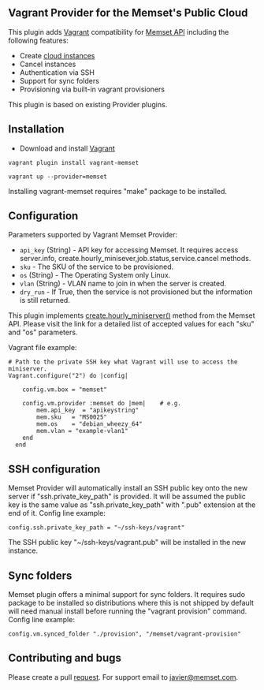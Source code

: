 ## Vagrant Provider for the Memset's Public Cloud 

This plugin adds [Vagrant](http://www.vagrantup.com)  compatibility for [Memset API](http://www.memset.com/apidocs/) including the following features:

* Create [cloud instances](http://www.memset.com/cloud/compute/)
* Cancel instances
* Authentication via SSH
* Support for sync folders 
* Provisioning via built-in vagrant provisioners

This plugin is based on existing Provider plugins.

## Installation

* Download and install [Vagrant](https://www.vagrantup.com/downloads.html)
```
vagrant plugin install vagrant-memset

vagrant up --provider=memset
```
Installing vagrant-memset requires "make" package to be installed.

## Configuration

 Parameters supported by  Vagrant Memset Provider:

* `api_key` (String) - API key for accessing Memset. It requires access  server.info, create.hourly_minisever,job.status,service.cancel methods. 
* `sku` - The SKU of the service  to be provisioned.
* `os` (String) - The Operating System only Linux.
* `vlan` (String) - VLAN name to join in when the server is created.
* `dry_run` - If True, then the service is not provisioned but the information is still returned.

This plugin implements [create.hourly_miniserver()](http://www.memset.com/apidocs/methods_create.html#create.hourly_miniserver) method from the Memset API. Please visit the link for a detailed list of accepted values for each "sku" and "os" parameters.  

Vagrant file example:
```
# Path to the private SSH key what Vagrant will use to access the miniserver.
Vagrant.configure("2") do |config|

    config.vm.box = "memset"
	
 	config.vm.provider :memset do |mem|    # e.g.
		mem.api_key  = "apikeystring"                 
    	mem.sku   = "MS0025"
    	mem.os    = "debian_wheezy_64"
		mem.vlan = "example-vlan1"
	end
  end
```
## SSH configuration

Memset Provider  will automatically install an SSH public key onto the new server if "ssh.private_key_path" is provided.  It will be assumed the public key is the same value as "ssh.private_key_path" with ".pub" extension at the end of it.
Config line example:
```
config.ssh.private_key_path = "~/ssh-keys/vagrant"
```
The SSH public key "~/ssh-keys/vagrant.pub" will be installed in the new instance.

## Sync folders 

Memset plugin offers a minimal support for sync folders. It requires sudo package to be installed so distributions where this is not shipped by default will need manual install before running the "vagrant provision" command. 
Config line example:
```
config.vm.synced_folder "./provision", "/memset/vagrant-provision"
```
## Contributing and bugs

Please create a pull [request](https://github.com/javiee/vagrant-memset/pulls). 
For support email to javier@memset.com.

